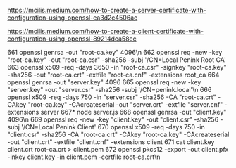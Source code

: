 https://mcilis.medium.com/how-to-create-a-server-certificate-with-configuration-using-openssl-ea3d2c4506ac

https://mcilis.medium.com/how-to-create-a-client-certificate-with-configuration-using-openssl-89214dca58ec


661  openssl genrsa -out "root-ca.key" 4096\n
662  openssl req -new -key "root-ca.key" -out "root-ca.csr" -sha256 -subj '/CN=Local Penink Root CA'
663  openssl x509 -req -days 3650 -in "root-ca.csr" -signkey "root-ca.key" -sha256 -out "root-ca.crt" -extfile "root-ca.cnf" -extensions root_ca
664  openssl genrsa -out "server.key" 4096
665  openssl req -new -key "server.key" -out "server.csr" -sha256 -subj '/CN=penink.local'\n
666  openssl x509 -req -days 750 -in "server.csr" -sha256 -CA "root-ca.crt" -CAkey "root-ca.key" -CAcreateserial -out "server.crt" -extfile "server.cnf" -extensions server
667* node server.js
668  openssl genrsa -out "client.key" 4096\n
669  openssl req -new -key "client.key" -out "client.csr" -sha256 -subj '/CN=Local Penink Client'
670  openssl x509 -req -days 750 -in "client.csr" -sha256 -CA "root-ca.crt" -CAkey "root-ca.key" -CAcreateserial -out "client.crt" -extfile "client.cnf" -extensions client
671  cat client.key client.crt root-ca.crt > client.pem
672  openssl pkcs12 -export -out client.pfx -inkey client.key -in client.pem -certfile root-ca.crt\n

